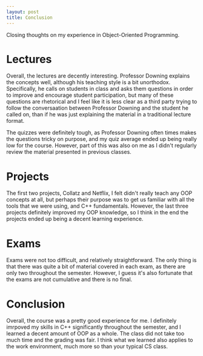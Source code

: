 ```yaml
---
layout: post
title: Conclusion
---
```


Closing thoughts on my experience in Object-Oriented Programming.

# Lectures

Overall, the lectures are decently interesting. Professor Downing explains the concepts well, although his teaching style is a bit unorthodox. Specifically, he calls on students in class and asks them questions in order to improve and encourage student participation, but many of these questions are rhetorical and I feel like it is less clear as a third party trying to follow the conversaation between Professor Downing and the student he called on, than if he was just explaining the material in a traditional lecture format. 

The quizzes were definitely tough, as Professor Downing often times makes the questions tricky on purpose, and my quiz average ended up being really low for the course. However, part of this was also on me as I didn't regularly review the material presented in previous classes. 

# Projects

The first two projects, Collatz and Netflix, I felt didn't really teach any OOP concepts at all, but perhaps their purpose was to get us familiar with all the tools that we were using, and C++ fundamentals. However, the last three projects definitely improved my OOP knowledge, so I think in the end the projects ended up being a decent learning experience.

# Exams

Exams were not too difficult, and relatively straightforward. The only thing is that there was quite a bit of material covered in each exam, as there are only two throughout the semester. However, I guess it's also fortunate that the exams are not cumulative and there is no final.

# Conclusion

Overall, the course was a pretty good experience for me. I definitely imrpoved my skills in C++ significantly throughout the semester, and I learned a decent amount of OOP as a whole. The class did not take too much time and the grading was fair. I think what we learned also applies to the work environment, much more so than your typical CS class.
